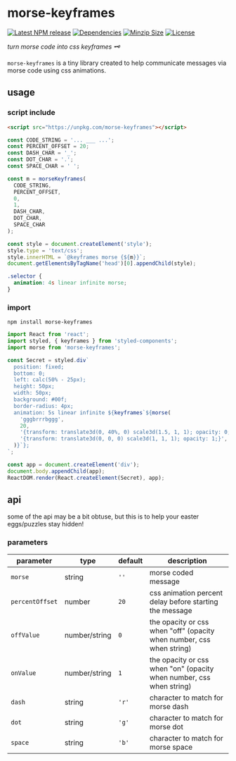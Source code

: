 # morse-keyframes

[![Latest NPM release][npm-badge]][npm-badge-url]
[![Dependencies][deps-badge]][deps-badge-url]
[![Minzip Size][size-badge]][size-badge-url]
[![License][license-badge]][license-badge-url]

*turn morse code into css keyframes :old_key:*

`morse-keyframes` is a tiny library created to help communicate messages via morse code using css animations.

## usage

### script include

```html
<script src="https://unpkg.com/morse-keyframes"></script>
```
```javascript
const CODE_STRING = '... ___ ...';
const PERCENT_OFFSET = 20;
const DASH_CHAR = '_';
const DOT_CHAR = '.';
const SPACE_CHAR = ' ';

const m = morseKeyframes(
  CODE_STRING,
  PERCENT_OFFSET,
  0,
  1,
  DASH_CHAR,
  DOT_CHAR,
  SPACE_CHAR
);

const style = document.createElement('style');
style.type = 'text/css';
style.innerHTML = `@keyframes morse {${m}}`;
document.getElementsByTagName('head')[0].appendChild(style);
```
```css
.selector {
  animation: 4s linear infinite morse;
}
```

### import

`npm install morse-keyframes`

```javascript
import React from 'react';
import styled, { keyframes } from 'styled-components';
import morse from 'morse-keyframes';

const Secret = styled.div`
  position: fixed;
  bottom: 0;
  left: calc(50% - 25px);
  height: 50px;
  width: 50px;
  background: #00f;
  border-radius: 4px;
  animation: 5s linear infinite ${keyframes`${morse(
    'gggbrrrbggg',
    20,
    '{transform: translate3d(0, 40%, 0) scale3d(1.5, 1, 1); opacity: 0;}',
    '{transform: translate3d(0, 0, 0) scale3d(1, 1, 1); opacity: 1;}',
  )}`};
`;

const app = document.createElement('div');
document.body.appendChild(app);
ReactDOM.render(React.createElement(Secret), app);
```

## api

some of the api may be a bit obtuse, but this is to help your easter eggs/puzzles stay hidden!

### parameters

| parameter       | type           | default | description      |
|-----------------|----------------|---------|------------------|
| `morse`         | string         | `''`    | morse coded message |
| `percentOffset` | number         | `20`    | css animation percent delay before starting the message |
| `offValue`      | number/string  | `0`     | the opacity or css when "off" (opacity when number, css when string) |
| `onValue`       | number/string  | `1`     | the opacity or css when "on" (opacity when number, css when string) |
| `dash`          | string         | `'r'`   | character to match for morse dash |
| `dot`           | string         | `'g'`   | character to match for morse dot |
| `space`         | string         | `'b'`   | character to match for morse space |

[npm-badge]: https://img.shields.io/npm/v/morse-keyframes
[npm-badge-url]: https://www.npmjs.com/package/morse-keyframes
[deps-badge]: https://img.shields.io/david/halvves/morse-keyframes
[deps-badge-url]: https://david-dm.org/halvves/morse-keyframes
[size-badge]: https://img.shields.io/bundlephobia/minzip/morse-keyframes/0.2.0
[size-badge-url]: https://bundlephobia.com/result?p=morse-keyframes@0.2.0
[license-badge]: https://img.shields.io/github/license/halvves/morse-keyframes
[license-badge-url]: ./LICENSE

